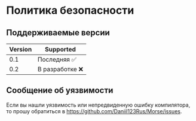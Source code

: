 # Политика безопасности

## Поддерживаемые версии

| Version | Supported                    |
| ------- | ---------------------------- |
| 0.1     | Последняя :white_check_mark: |
| 0.2     | В разработке :x:             |

## Сообщение об уязвимости

Если вы нашли уязвимость или непредвиденную ошибку компилятора, то прошу обратиться в https://github.com/Daniil123Rus/Morse/issues.
